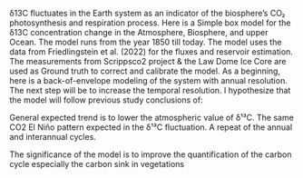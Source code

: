 δ13C fluctuates in the Earth system as an indicator of the biosphere’s CO₂ photosynthesis and respiration process. Here is a Simple box model for the δ13C concentration change in the Atmosphere, Biosphere, and upper Ocean. The model runs from the year 1850 till today. The model uses the data from Friedlingstein et al. (2022) for the fluxes and reservoir estimation. The measurements from Scrippsco2 project & the Law Dome Ice Core are used as Ground truth to correct and calibrate the model.
As a beginning, here is a back-of-envelope modeling of the system with annual resolution. The next step will be to increase the temporal resolution. I hypothesize that the model will follow previous study conclusions of:

General expected trend is to lower the atmospheric value of δ¹³C.
The same CO2 El Niño pattern expected in the δ¹³C fluctuation.
A repeat of the annual and interannual cycles.

The significance of the model is to improve the quantification of the carbon cycle especially the carbon sink in vegetations
